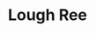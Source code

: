 ---
title: "Lough Ree"
address: "The Central Fisheries Board, Unit 4, Swords Business Campus, Balheary Road, Swords, Dublin"
tel: "+353 (0)1 8842 600"
county: "Dublin"
category: "Coarse Angling"
type: "Content"
lat: "53.51365280151367"
lng: "-7.977115154266357"
---